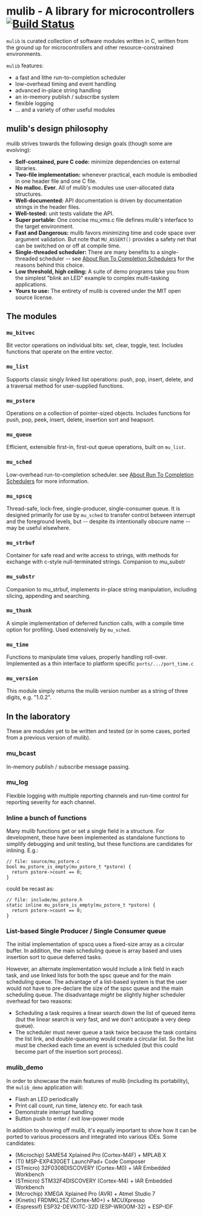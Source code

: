 # mulib - A library for microcontrollers  [![Build Status](https://travis-ci.com/rdpoor/mulib.svg?branch=master)](https://travis-ci.com/rdpoor/mulib)

`mulib` is curated collection of software modules written in C, written from the
ground up for microcontrollers and other resource-constrained environments.

`mulib` features:

* a fast and lithe run-to-completion scheduler
* low-overhead timing and event handling
* advanced in-place string handling
* an in-memory publish / subscribe system
* flexible logging
* ... and a variety of other useful modules

## mulib's design philosophy

mulib strives towards the following design goals (though some are evolving):

* **Self-contained, pure C code:** minimize dependencies on external libraries.
* **Two-file implementation:** whenever practical, each module is embodied in
    one header file and one C file.
* **No malloc. Ever.** All of mulib's modules use user-allocated data structures.
* **Well-documented:** API documentation is driven by documentation strings in
    the header files.
* **Well-tested:** unit tests validate the API.
* **Super portable:** One concise mu_vms.c file defines mulib's interface to
    the target environment.
* **Fast and Dangerous:** mulib favors minimizing time and code space over
    argument validation.  But note that `MU_ASSERT()` provides a safety net that
    can be switched on or off at compile time.
* **Single-threaded scheduler:** There are many benefits to a single-threaded
    scheduler -- see [About Run To Completion Schedulers](./RunToCompletion.md)
    for the reasons behind this choice.
* **Low threshold, high ceiling:** A suite of demo programs take you from the
    simplest "blink an LED" example to complex multi-tasking applications.
* **Yours to use:** The entirety of mulib is covered under the MIT open source
    license.

## The modules

### `mu_bitvec`

Bit vector operations on individual bits: set, clear, toggle, test.  Includes
functions that operate on the entire vector.

### `mu_list`

Supports classic singly linked list operations: push, pop, insert, delete,
and a traversal method for user-supplied functions.

### `mu_pstore`

Operations on a collection of pointer-sized objects.  Includes functions for
push, pop, peek, insert, delete, insertion sort and heapsort.

### `mu_queue`

Efficient, extensible first-in, first-out queue operations, built on `mu_list`.

### `mu_sched`

Low-overhead run-to-completion scheduler.  see [About Run To Completion
Schedulers](./RunToCompletion.md) for more information.

### `mu_spscq`

Thread-safe, lock-free, single-producer, single-consumer queue.  It is designed
primarily for use by `mu_sched` to transfer control between interrupt and the
foreground levels, but -- despite its intentionally obscure name -- may be
useful elsewhere.

### `mu_strbuf`

Container for safe read and write access to strings, with methods for exchange
with c-style null-terminated strings.  Companion to mu_substr

### `mu_substr`

Companion to mu_strbuf, implements in-place string manipulation, including slicing,
appending and searching.

### `mu_thunk`

A simple implementation of deferred function calls, with a compile time option
for profiling.  Used extensively by `mu_sched`.

### `mu_time`

Functions to manipulate time values, properly handling roll-over.  Implemented
as a thin interface to platform specific `ports/.../port_time.c`

### `mu_version`

This module simply returns the mulib version number as a string of three
digits, e.g. "1.0.2".

## In the laboratory

These are modules yet to be written and tested (or in some cases, ported from a
previous version of mulib).

### mu_bcast

In-memory publish / subscribe message passing.

### mu_log

Flexible logging with multiple reporting channels and run-time control for
reporting severity for each channel.

### Inline a bunch of functions

Many mulib functions get or set a single field in a structure.  For development,
these have been implemented as standalone functions to simplify debugging and
unit testing, but these functions are candidates for inlining.  E.g.:

```
// file: source/mu_pstore.c
bool mu_pstore_is_empty(mu_pstore_t *pstore) {
  return pstore->count == 0;
}
```
could be recast as:

```
// file: include/mu_pstore.h
static inline mu_pstore_is_empty(mu_pstore_t *pstore) {
  return pstore->count == 0;
}
```

### List-based Single Producer / Single Consumer queue

The initial implementation of spscq uses a fixed-size array as a circular buffer.
In addition, the main scheduling queue is array based and uses insertion sort to
queue deferred tasks.

However, an alternate implementation would include a link field in each task, and
use linked lists for both the spsc queue and for the main scheduling queue.  The
advantage of a list-based system is that the user would not have to pre-declare the
size of the spsc queue and the main scheduling queue.  The disadvantage *might* be
slightly higher scheduler overhead for two reasons:

* Scheduling a task requires a linear search down the list of queued items (but
  the linear search is *very* fast, and we don't anticipate a very deep queue).
* The scheduler must never queue a task twice because the task contains the list
  link, and double-queueing would create a circular list.  So the list must be
  checked each time an event is scheduled (but this could become part of the
  insertion sort process).

### mulib_demo

In order to showcase the main features of mulib (including its portability),
the `mulib_demo` application will:

* Flash an LED periodically
* Print call count, run time, latency etc. for each task
* Demonstrate interrupt handling
* Button push to enter / exit low-power mode

In addition to showing off mulib, it's equally important to show how it can be
ported to various processors and integrated into various IDEs.  Some candidates:

* (Microchip) SAME54 Xplained Pro (Cortex-M4F) + MPLAB X
* (TI) MSP-EXP430GET LaunchPad+ Code Composer
* (STmicro) 32F0308DISCOVERY (Cortex-M0) + IAR Embedded Workbench
* (STmicro) STM32F4DISCOVERY (Cortex-M4) + IAR Embedded Workbench
* (Mcrochip) XMEGA Xplained Pro (AVR) + Atmel Studio 7
* (Kinetis) FRDMKL25Z (Cortex-M0+) + MCUXpresso
* (Espressif) ESP32-DEVKITC-32D (ESP-WROOM-32) + ESP-IDF
